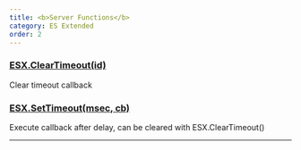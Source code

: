 ```yaml
---
title: <b>Server Functions</b>
category: ES Extended
order: 2
---
```


### [ESX.ClearTimeout(id)](../server-functions/esx.cleartimeout/)

Clear timeout callback

### [ESX.SetTimeout(msec, cb)](../server-functions/esx.settimeout/)

Execute callback after delay, can be cleared with ESX.ClearTimeout()

___